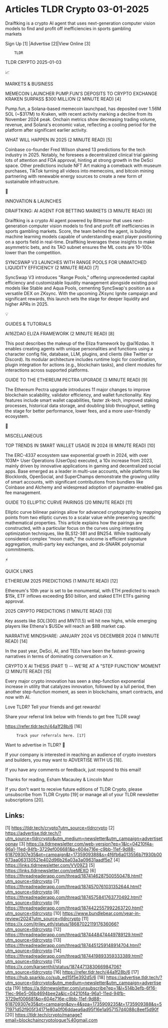 # Articles TLDR Crypto 03-01-2025

Draiftking is a crypto AI agent that uses next-generation computer
vision models to find and profit off inefficiencies in sports gambling
markets ‌ ‌ ‌ ‌ ‌ ‌ ‌ ‌ ‌ ‌ ‌ ‌ ‌ ‌ ‌ ‌ ‌ ‌ ‌ ‌ ‌ ‌ ‌ ‌ ‌ ‌  ‌ ‌ ‌ ‌ ‌ ‌ ‌ ‌ ‌ ‌ ‌ ‌ ‌ ‌ ‌ ‌ ‌ ‌ ‌ ‌ ‌ ‌ ‌ ‌ ‌ ‌ 


 Sign Up [1] |Advertise [2]|View Online [3] 

		TLDR 

TLDR CRYPTO 2025-01-03

📈 

MARKETS & BUSINESS

 MEMECOIN LAUNCHER PUMP.FUN'S DEPOSITS TO CRYPTO EXCHANGE KRAKEN
SURPASS $300 MILLION (2 MINUTE READ) [4] 

 Pump.fun, a Solana-based memecoin launchpad, has deposited over 1.56M
SOL (~$317M) to Kraken, with recent activity marking a decline from
its November 2024 peak. Onchain metrics show decreasing trading
volume, revenue, and Solana's economic value, reflecting a cooling
period for the platform after significant earlier activity. 

 WHAT WILL HAPPEN IN 2025 (2 MINUTE READ) [5] 

 Coinbase co-founder Fred Wilson shared 13 predictions for the tech
industry in 2025. Notably, he foresees a decentralized clinical trial
gaining lots of attention and FDA approval, hinting at strong growth
in the DeSci space. Other predictions include NFT Art making a
comeback with museum purchases, TikTok turning all videos into
memecoins, and bitcoin mining partnering with renewable energy sources
to create a new form of sustainable infrastructure. 

🚀 

INNOVATION & LAUNCHES

 DRAIFTKING: AI AGENT FOR BETTING MARKETS (3 MINUTE READ) [6] 

 Draiftking is a crypto AI agent powered by Bittensor that uses
next-generation computer vision models to find and profit off
inefficiencies in sports gambling markets. Score, the team behind the
agent, is building machine learning models capable of understanding
exact player positioning on a sports field in real-time. Draiftking
leverages these insights to make asymmetric bets, and its TAO subnet
ensures the ML costs are 10-100x lower than the competition. 

 SYNCSWAP V3 LAUNCHES WITH RANGE POOLS FOR UNMATCHED LIQUIDITY
EFFICIENCY (2 MINUTE READ) [7] 

 SyncSwap V3 introduces "Range Pools," offering unprecedented capital
efficiency and customizable liquidity management alongside existing
pool models like Stable and Aqua Pools, cementing SyncSwap's position
as a versatile DEX on ZKsync. With the upcoming ZKsync Ignite campaign
and significant rewards, this launch sets the stage for deeper
liquidity and higher APRs in 2025. 

💡 

GUIDES & TUTORIALS

 AI16ZDAO ELIZA FRAMEWORK (2 MINUTE READ) [8] 

 This post describes the makeup of the Eliza framework by @ai16zdao.
It enables creating agents with unique personalities and functions
using a character config file, database, LLM, plugins, and clients
(like Twitter or Discord). Its modular architecture includes runtime
logic for coordination, plugin integration for actions (e.g.,
blockchain tasks), and client modules for interactions across
supported platforms. 

 GUIDE TO THE ETHEREUM PECTRA UPGRADE (3 MINUTE READ) [9] 

 The Ethereum Pectra upgrade introduces 11 major changes to improve
blockchain scalability, validator efficiency, and wallet
functionality. Key features include smart wallet capabilities, faster
zk-tech, improved staking processes, historical data storage, and
doubling blob throughput, setting the stage for better performance,
lower fees, and a more user-friendly ecosystem. 

🦄 

MISCELLANEOUS

 TOP TRENDS IN SMART WALLET USAGE IN 2024 (6 MINUTE READ) [10] 

 The ERC-4337 ecosystem saw exponential growth in 2024, with over
103M+ User Operations (UserOps) executed, a 10x increase from 2023,
mainly driven by innovative applications in gaming and decentralized
social apps. Base emerged as a leader in multi-use accounts, while
platforms like Blocklords, OpenSocial, and SuperChamps demonstrate the
growing utility of smart accounts, with significant contributions from
bundlers like Coinbase and Alchemy and widespread adoption of
paymaster-enabled gas fee management. 

 GUIDE TO ELLIPTIC CURVE PAIRINGS (20 MINUTE READ) [11] 

 Elliptic curve bilinear pairings allow for advanced cryptography by
mapping points from two elliptic curves to a scalar value while
preserving specific mathematical properties. This article explains how
the pairings are constructed, with a particular focus on the curves
using interesting optimization techniques, like BLS12-381 and BN254.
While traditionally considered complex “moon math,” the outcome is
efficient signature aggregation, multi-party key exchanges, and
zk-SNARK polynomial commitments. 

⚡ 

QUICK LINKS

 ETHEREUM 2025 PREDICTIONS (1 MINUTE READ) [12] 

 Ethereum's 10th year is set to be monumental, with ETH predicted to
reach $15k, ETF inflows exceeding $50 billion, and staked ETH ETFs
gaining approval. 

 2025 CRYPTO PREDICTIONS (1 MINUTE READ) [13] 

 Key assets like $SOL ($300) and $MNT ($1.5) will hit new highs, while
emerging players like Ethena's $USDe will reach an $8B market cap. 

 NARRATIVE MINDSHARE: JANUARY 2024 VS DECEMBER 2024 (1 MINUTE READ)
[14] 

 In the past year, DeSci, AI, and TEEs have been the fastest-growing
narratives in terms of dominating conversation on X. 

 CRYPTO X AI THESIS (PART 1) -- WE'RE AT A "STEP FUNCTION" MOMENT (2
MINUTE READ) [15] 

 Every major crypto innovation has seen a step-function exponential
increase in utility that catalyzes innovation, followed by a lull
period, then another step-function moment, as seen in blockchains,
smart contracts, and now with AI. 

Love TLDR? Tell your friends and get rewards!

 Share your referral link below with friends to get free TLDR swag! 

 https://refer.tldr.tech/44a1f28b/6 [16] 

		 Track your referrals here. [17] 

Want to advertise in TLDR? 📰

 If your company is interested in reaching an audience of crypto
investors and builders, you may want to ADVERTISE WITH US [18]. 

 If you have any comments or feedback, just respond to this email! 

Thanks for reading, 
Esham Macauley & Lincoln Murr 

If you don't want to receive future editions of TLDR Crypto, please
unsubscribe from TLDR Crypto [19] or manage all of your TLDR
newsletter subscriptions [20]. 

 

Links:
------
[1] https://tldr.tech/crypto?utm_source=tldrcrypto
[2] https://advertise.tldr.tech/?utm_source=tldrcrypto&utm_medium=newsletter&utm_campaign=advertisetopnav
[3] https://a.tldrnewsletter.com/web-version?ep=1&lc=04210f4a-96a1-11ed-94fb-3729ef006681&p=604e716e-c9bb-11ef-9d88-618709307e35&pt=campaign&t=1735909388&s=4f6fb6a013556b7f930b00673aa063130521e402d96b26a03a3a09631aadf5e7
[4] https://links.tldrnewsletter.com/VV09Z3
[5] https://links.tldrnewsletter.com/oeMEXO
[6] https://threadreaderapp.com/thread/1874146287500550478.html?utm_source=tldrcrypto
[7] https://threadreaderapp.com/thread/1874570761031352644.html?utm_source=tldrcrypto
[8] https://threadreaderapp.com/thread/1874575841763770492.html?utm_source=tldrcrypto
[9] https://threadreaderapp.com/thread/1874422557992263720.html?utm_source=tldrcrypto
[10] https://www.bundlebear.com/year-in-review/2024?utm_source=tldrcrypto
[11] https://x.com/jtriley_eth/status/1868702211917636066?utm_source=tldrcrypto
[12] https://threadreaderapp.com/thread/1874448474449789129.html?utm_source=tldrcrypto
[13] https://threadreaderapp.com/thread/1874451259148914704.html?utm_source=tldrcrypto
[14] https://threadreaderapp.com/thread/1874419893359333389.html?utm_source=tldrcrypto
[15] https://x.com/karsenthil/status/1874471383066984706?utm_source=tldrcrypto
[16] https://refer.tldr.tech/44a1f28b/6
[17] https://hub.sparklp.co/sub_ed15f5e392d5/6
[18] https://advertise.tldr.tech/?utm_source=tldrcrypto&utm_medium=newsletter&utm_campaign=advertisecta
[19] https://a.tldrnewsletter.com/unsubscribe?ep=1&l=514b3efb-6f16-11ec-96e5-06b4694bee2a&lc=04210f4a-96a1-11ed-94fb-3729ef006681&p=604e716e-c9bb-11ef-9d88-618709307e35&pt=campaign&pv=4&spa=1735909235&t=1735909388&s=571971d52f905f34171e80a0f06ddaea6ad95f16e1a957157d4088c8eef5d90f
[20] https://tldr.tech/crypto/manage?email=blockchaincryptologue%40gmail.com